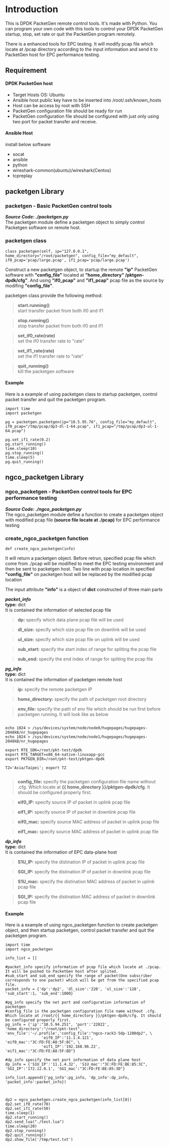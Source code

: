 Introduction
===========================
This is DPDK PacketGen remote control tools. It's made with Python. You can program your own code with this tools to control your DPDK PacketGen startup, stop, set rate or quit the PacketGen program remotely.

There is a enhanced tools for EPC testing. It will modify pcap file which locate at /pcap directory according to the input information and send it to PacketGen host for EPC performance testing.



## Requirement
#### DPDK PacketGen host
- Target Hosts OS: Ubuntu
- Ansible host public key have to be inserted into /root/.ssh/known_hosts 
- Host can be access by root with SSH
- PacketGen configuration file should be ready for run
- PacketGen configuration file should be configured with just only using two port for packet transfer and receive.

#### Ansible Host
install below software
- socat
- ansible
- python
- wireshark-common(ubuntu)/wireshark(Centos)
- tcpreplay


## packetgen Library
### packetgen - Basic PacketGen control tools
___Source Code: ./packetgen.py___<br>
The packetgen module define a packetgen object to simply control Packetgen software on remote host.

### packetgen class
```
class packetgen(self, ip="127.0.0.1", home_directory="/root/packetgen", config_file="my_default", if0_pcap='pcap/large.pcap', if1_pcap='pcap/large.pcap')
```

Construct a new packetgen object, to startup the remote **"ip"** PacketGen software with  **"config_file"** located at **"home_directory" /pktgen-dpdk/cfg"**. And using **"if0_pcap"** and **"if1_pcap"** pcap file as the source by modifing **"config_file"**.<br>

packetgen class provide the following method:

> **start.running()**<br>
start transfer packet from both if0 and if1<br>

> **stop.running()**<br>
stop transfer packet from both if0 and if1<br>

> **set_if0_rate(rate)**<br>
set the if0 transfer rate to "rate"<br>

> **set_if1_rate(rate)**<br>
set the if1 transfer rate to "rate"<br>

> **quit_running()**<br>
kill the packetgen software<br>

#### Example
Here is a example of using packetgen class to startup packetgen, control packet transfer and quit the packetgen program. 
```
import time
import packetgen

pg = packetgen.packetgen(ip="10.5.95.76", config_file="my_default", if0_pcap="/tmp/pcap/dp3-dl-1-64.pcap", if1_pcap="/tmp/pcap/dp3-ul-1-64.pcap")

pg.set_if1_rate(0.2)
pg.start_running()
time.sleep(10)
pg.stop_running()
time.sleep(5)
pg.quit_running()
```
## ngco_packetgen Library
### ngco_packetgen - PacketGen control tools for EPC performance testing
___Source Code: ./ngco_packetgen.py___<br>
The ngco_packetgen module define a function to create a packetgen object with modified pcap file **(source file locate at ./pcap)** for EPC performance testing

### create_ngco_packetgen function
```
def create_ngco_packetgen(info)
```

It will return a packetgen object. Before retrun, specified pcap file which come from ./pcap will be modified to meet the EPC testing environment and then be sent to packetgen host. Two line with pcap location in specified **"config_file"** on packetgen host will be replaced by the modified pcap location<br>

The input attribute **"info"** is a object of **dict** constructed of three main parts

***packet_info***<br>
**type:** dict<br>
It is contained the information of selected pcap file
> **dp:** specify which data plane pcap file will be used<br>

> **dl_size:** specify which size pcap file on downlink will be used<br>

> **ul_size:** specify which size pcap file on uplink will be used<br>

> **sub_start:** specify the start index of range for spliting the pcap file<br>

> **sub_end:** specify the end index of range for spliting the pcap file<br>

***pg_info***<br>
**type:** dict<br>
It is contained the information of packetgen remote host
> **ip:** specify the remote packetgen IP<br>

> **home_directory:** specify the path of packetgen root directory<br>

> **env_file:** specify the path of env file which should be run first before packetgen running. It will look like as below<br>
```

echo 1024 > /sys/devices/system/node/node0/hugepages/hugepages-2048kB/nr_hugepages
echo 1024 > /sys/devices/system/node/node1/hugepages/hugepages-2048kB/nr_hugepages

export RTE_SDK=/root/pkt-test/dpdk
export RTE_TARGET=x86_64-native-linuxapp-gcc
export PKTGEN_DIR=/root/pkt-test/pktgen-dpdk

TZ='Asia/Taipei'; export TZ


```
> **config_file:** specify the packetgen configuration file name without .cfg. Which locate at **{{ home_directory }}/pktgen-dpdk/cfg**. It should be configured properly first.<br>

> **eif0_IP:** specify source IP of packet in uplink pcap file<br>

> **eif1_IP:** specify source IP of packet in downlink pcap file<br>

> **eif0_mac:** specify source MAC address of packet in uplink pcap file<br>

> **eif1_mac:** specify source MAC address of packet in uplink pcap file<br>

***dp_info***<br>
**type:** dict<br>
It is contained the information of EPC data-plane host
> **S1U_IP:** specify the distination IP of packet in uplink pcap file<br>

> **SGI_IP:** specify the distination IP of packet in downlink pcap file<br>

> **S1U_mac:** specify the distination MAC address of packet in uplink pcap file<br>

> **SGI_IP:** specify the distination MAC address of packet in downlink pcap file<br>

#### Example
Here is a example of using ngco_packetgen function to create packetgen object, and then startup packetgen, control packet transfer and quit the packetgen program.
```
import time
import ngco_packetgen

info_list = []

#packet_info specify information of pcap file which locate at ./pcap. It will be pushed to PacketGen host after splited.
#sub_start and sub_end specify the range of packet(One subscriber corresponds to one packet) which will be get from the specified pcap file.
packet_info = {'dp':'dp2', 'dl_size':'220', 'ul_size':'128', 'sub_start':1, 'sub_end':1000}

#pg_info specify the net port and configuration information of packetgen
#config_file is the packetgen configuration file name without .cfg. Which locate at /root/{{ home_directory }}/pktgen-dpdk/cfg. It should be configured properly first.
pg_info = {'ip':"10.5.94.251", 'port':'22022', 'home_directory':"/root/pkt-test", 'env_file':'~/.profile','config_file':"ngco-rack3-5dp-1280dp2", \
                'eif0_IP':'11.1.4.121', 'eif0_mac':"3C:FD:FE:A8:5F:8C", \
                'eif1_IP':'192.168.96.22', 'eif1_mac':"3C:FD:FE:A8:5F:8D"}

#dp_info specify the net port information of data plane host
dp_info = {'S1U_IP':'11.1.4.32', 'S1U_mac':"3C:FD:FE:BE:85:3C", 'SGI_IP':'172.12.0.1', 'SGI_mac':"3C:FD:FE:BE:85:3D"}

info_list.append({'pg_info':pg_info, 'dp_info':dp_info, 'packet_info':packet_info})



dp2 = ngco_packetgen.create_ngco_packetgen(info_list[0])
dp2.set_if0_rate(70)
dp2.set_if1_rate(50)
time.sleep(1)
dp2.start_running()
dp2.send_lua("./test.lua")
time.sleep(20)
dp2.stop_running()
dp2.quit_running()
dp2.show_file('/tmp/test.txt')

```






